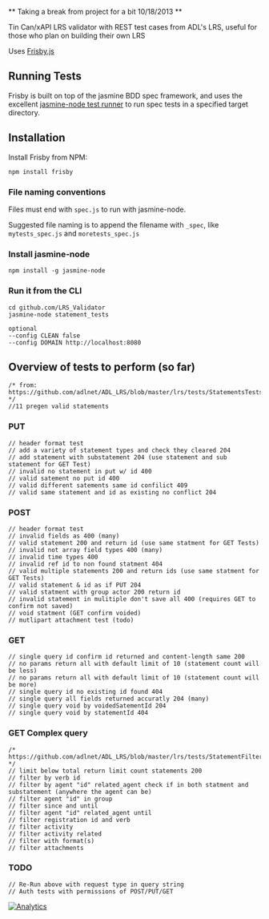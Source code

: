 ** Taking a break from project for a bit 10/18/2013 **

Tin Can/xAPI LRS validator with REST test cases from ADL's LRS, useful for those who plan on building their own LRS 

Uses [Frisby.js](http://frisbyjs.com/)

## Running Tests

Frisby is built on top of the jasmine BDD spec framework, and uses the excellent [jasmine-node test runner](https://github.com/mhevery/jasmine-node) to run spec tests in a specified target directory.  

## Installation

Install Frisby from NPM:

    npm install frisby
	
### File naming conventions

Files must end with `spec.js` to run with jasmine-node.

Suggested file naming is to append the filename with `_spec`, like `mytests_spec.js` and `moretests_spec.js`

### Install jasmine-node

    npm install -g jasmine-node

### Run it from the CLI

    cd github.com/LRS_Validator
    jasmine-node statement_tests
	
	optional
	--config CLEAN false
	--config DOMAIN http://localhost:8080

## Overview of tests to perform (so far)
    /* from: https://github.com/adlnet/ADL_LRS/blob/master/lrs/tests/StatementsTests.py */
    //11 pregen valid statements 

### PUT
    // header format test
    // add a variety of statement types and check they cleared 204
    // add statement with substatement 204 (use statement and sub statement for GET Test)
    // invalid no statement in put w/ id 400
    // valid satement no put id 400
    // valid different satements same id confilict 409
    // valid same statement and id as existing no conflict 204

### POST
    // header format test
    // invalid fields as 400 (many)
    // valid statement 200 and return id (use same statment for GET Tests)
    // invalid not array field types 400 (many)
    // invalid time types 400
    // invalid ref id to non found statment 404
    // valid multiple statements 200 and return ids (use same statment for GET Tests)
    // valid statement & id as if PUT 204
    // valid statment with group actor 200 return id
    // invalid statement in mulitiple don't save all 400 (requires GET to confirm not saved)
    // void statment (GET confirm voided)
    // mutlipart attachment test (todo)

### GET
    // single query id confirm id returned and content-length same 200
    // no params return all with default limit of 10 (statement count will be less)
	// no params return all with default limit of 10 (statement count will be more)
    // single query id no existing id found 404
    // single query all fields returned accuratly 204 (many)
    // single query void by voidedSatementId 204
    // single query void by statementId 404

### GET Complex query
    /* https://github.com/adlnet/ADL_LRS/blob/master/lrs/tests/StatementFilterTests.py */
	// limit below total return limit count statements 200
	// filter by verb id
	// filter by agent "id" related_agent check if in both statment and substatement (anywhere the agent can be)
	// filter agent "id" in group
	// filter since and until
	// filter agent "id" related_agent until
	// filter registration id and verb
	// filter activity
	// filter activity related
	// filter with format(s)
	// filter attachments

### TODO
    // Re-Run above with request type in query string
    // Auth tests with permissions of POST/PUT/GET
    
[![Analytics](https://ga-beacon.appspot.com/UA-46798790-1/LRS_Validator/README)](https://github.com/igrigorik/ga-beacon)


